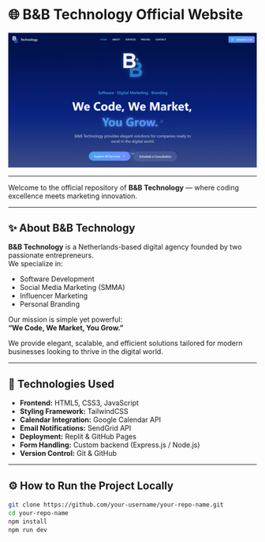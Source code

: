 # 🌐 B&B Technology Official Website

<p align="center">
  <img src="image.png"/>
</p>


---

Welcome to the official repository of **B&B Technology** — where coding excellence meets marketing innovation.

---

## ✨ About B&B Technology

**B&B Technology** is a Netherlands-based digital agency founded by two passionate entrepreneurs.  
We specialize in:

- Software Development  
- Social Media Marketing (SMMA)  
- Influencer Marketing  
- Personal Branding

Our mission is simple yet powerful:  
**“We Code, We Market, You Grow.”**

We provide elegant, scalable, and efficient solutions tailored for modern businesses looking to thrive in the digital world.

---

## 🚀 Technologies Used

- **Frontend:** HTML5, CSS3, JavaScript
- **Styling Framework:** TailwindCSS
- **Calendar Integration:** Google Calendar API
- **Email Notifications:** SendGrid API
- **Deployment:** Replit & GitHub Pages
- **Form Handling:** Custom backend (Express.js / Node.js)
- **Version Control:** Git & GitHub

---

## ⚙️ How to Run the Project Locally

```bash
git clone https://github.com/your-username/your-repo-name.git
cd your-repo-name
npm install
npm run dev
